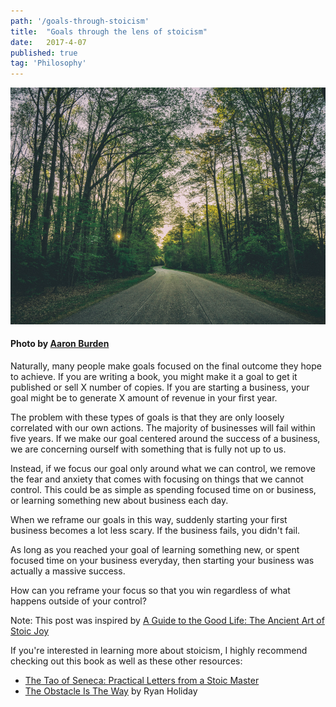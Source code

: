 ```yaml
---
path: '/goals-through-stoicism'
title:  "Goals through the lens of stoicism"
date:   2017-4-07
published: true
tag: 'Philosophy'
---
```


![alt text](./goalbanner.jpg)

#### Photo by [Aaron Burden](https://unsplash.com/@aaronburden)
Naturally, many people make goals focused on the final outcome they hope to achieve.
If you are writing a book, you might make it a goal to get it published or sell X number
of copies.  If you are starting a business, your goal might be to generate X amount of
revenue in your first year.

The problem with these types of goals is that they are only loosely correlated with our own actions.
The majority of businesses will fail within five years.  If we make our goal centered around
the success of a business, we are concerning ourself with something that is fully not up to us.

Instead, if we focus our goal only around what we can control, we remove the fear and anxiety that comes with focusing on things that we cannot control.  This could be as simple as spending focused time
on or business, or learning something new about business each day.

When we reframe our goals in this way, suddenly starting your first business becomes a lot less scary.
If the business fails, you didn't fail.

As long as you reached your goal of learning something new,
or spent focused time on your business everyday, then starting your business was actually a massive success.

How can you reframe your focus so that you win regardless of what happens outside of your control?

Note: This post was inspired by <a target="_blank" href="https://www.amazon.com/gp/product/B011T71D4Y/ref=as_li_tl?ie=UTF8&camp=1789&creative=9325&creativeASIN=B011T71D4Y&linkCode=as2&tag=myblog06bf-20&linkId=3251db38c76da37dc0cd72c94422bab9">A Guide to the Good Life: The Ancient Art of Stoic Joy</a><img src="//ir-na.amazon-adsystem.com/e/ir?t=myblog06bf-20&l=am2&o=1&a=B011T71D4Y" width="1" height="1" border="0" alt="" style="border:none !important; margin:0px !important;" />

If you're interested in learning more about stoicism, I highly recommend checking out this book as well as these other resources:

* [The Tao of Seneca: Practical Letters from a Stoic Master](http://www.audible.com/pd/Nonfiction/The-Tao-of-Seneca-Audiobook/B01AIXEJKU)
* [The Obstacle Is The Way](http://www.audible.com/pd/Self-Development/The-Obstacle-Is-the-Way-Audiobook/B00K252ET8/ref=a_search_c4_1_1_srTtl?qid=1399406050&sr=1-1) by Ryan Holiday
